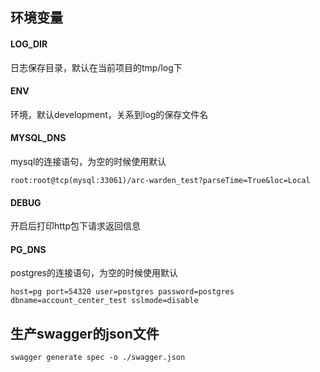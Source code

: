 ## 环境变量
#### LOG_DIR
日志保存目录，默认在当前项目的tmp/log下
#### ENV
环境，默认development，关系到log的保存文件名
#### MYSQL_DNS
mysql的连接语句，为空的时候使用默认
```
root:root@tcp(mysql:33061)/arc-warden_test?parseTime=True&loc=Local
```
#### DEBUG
开启后打印http包下请求返回信息

#### PG_DNS
postgres的连接语句，为空的时候使用默认
```
host=pg port=54320 user=postgres password=postgres dbname=account_center_test sslmode=disable
```


## 生产swagger的json文件
```
swagger generate spec -o ./swagger.json
```

